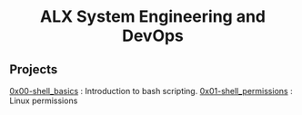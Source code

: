 <h1 align="center">
	ALX System Engineering and DevOps
</h1>

## Projects

[0x00-shell_basics](./0x00-shell_basics) : Introduction to bash scripting.
[0x01-shell_permissions](./0x01-shell_permissions) : Linux permissions
